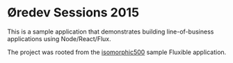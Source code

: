 # Øredev Sessions 2015

This is a sample application that demonstrates building line-of-business applications using Node/React/Flux.

The project was rooted from the [isomorphic500](https://github.com/gpbl/isomorphic500) sample Fluxible application.
